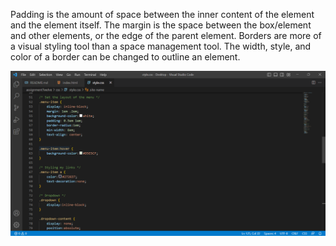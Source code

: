 Padding is the amount of space between the inner content of the element and the element itself. The margin is the space between the box/element and other elements, or the edge of the parent element. Borders are more of a visual styling tool than a space management tool. The width, style, and color of a border can be changed to outline an element. 

![Assignment Twelve Screenshot](./images/assignmentTwelveScreenshot.png)